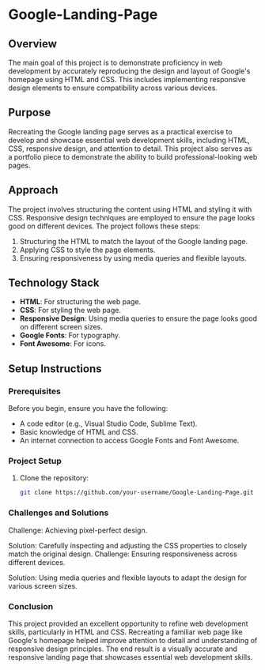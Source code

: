 # Google-Landing-Page

## Overview
The main goal of this project is to demonstrate proficiency in web development by accurately reproducing the design and layout of Google's homepage using HTML and CSS. This includes implementing responsive design elements to ensure compatibility across various devices.

## Purpose
Recreating the Google landing page serves as a practical exercise to develop and showcase essential web development skills, including HTML, CSS, responsive design, and attention to detail. This project also serves as a portfolio piece to demonstrate the ability to build professional-looking web pages.

## Approach
The project involves structuring the content using HTML and styling it with CSS. Responsive design techniques are employed to ensure the page looks good on different devices. The project follows these steps:
1. Structuring the HTML to match the layout of the Google landing page.
2. Applying CSS to style the page elements.
3. Ensuring responsiveness by using media queries and flexible layouts.

## Technology Stack
- **HTML**: For structuring the web page.
- **CSS**: For styling the web page.
- **Responsive Design**: Using media queries to ensure the page looks good on different screen sizes.
- **Google Fonts**: For typography.
- **Font Awesome**: For icons.

## Setup Instructions

### Prerequisites
Before you begin, ensure you have the following:
- A code editor (e.g., Visual Studio Code, Sublime Text).
- Basic knowledge of HTML and CSS.
- An internet connection to access Google Fonts and Font Awesome.

### Project Setup
1. Clone the repository:
   ```bash
   git clone https://github.com/your-username/Google-Landing-Page.git

### Challenges and Solutions
Challenge: Achieving pixel-perfect design.

Solution: Carefully inspecting and adjusting the CSS properties to closely match the original design.
Challenge: Ensuring responsiveness across different devices.

Solution: Using media queries and flexible layouts to adapt the design for various screen sizes.

### Conclusion
This project provided an excellent opportunity to refine web development skills, particularly in HTML and CSS. Recreating a familiar web page like Google's homepage helped improve attention to detail and understanding of responsive design principles. The end result is a visually accurate and responsive landing page that showcases essential web development skills.
